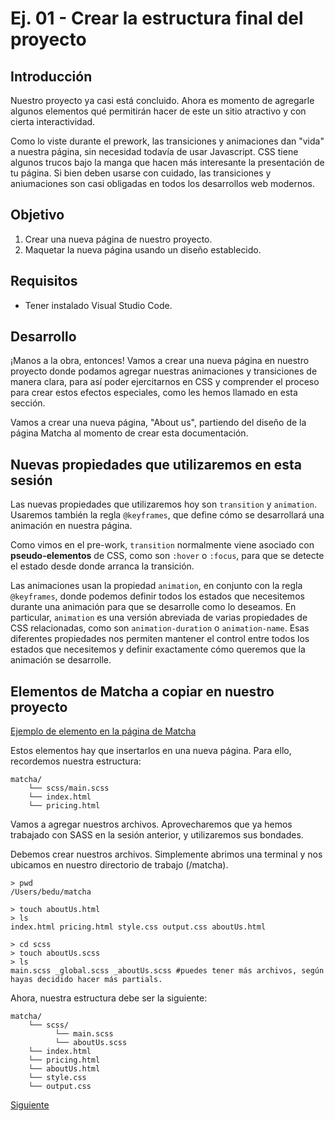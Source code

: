 # Ej. 01 - Crear la estructura final del proyecto
## Introducción
Nuestro proyecto ya casi está concluido. Ahora es momento de agregarle algunos elementos qué permitirán hacer de este un sitio atractivo y con cierta interactividad.

Como lo viste durante el prework, las transiciones y animaciones dan "vida" a nuestra página, sin necesidad todavía de usar Javascript. CSS tiene algunos trucos bajo la manga que hacen más interesante la presentación de tu página. Si bien deben usarse con cuidado, las transiciones y aniumaciones son casi obligadas en todos los desarrollos web modernos.

## Objetivo
1. Crear una nueva página de nuestro proyecto.
2. Maquetar la nueva página usando un diseño establecido.

## Requisitos
- Tener instalado Visual Studio Code.

## Desarrollo

¡Manos a la obra, entonces! Vamos a crear una nueva página en nuestro proyecto donde podamos agregar nuestras animaciones y transiciones de manera clara, para así poder ejercitarnos en CSS y comprender el proceso para crear estos efectos especiales, como les hemos llamado en esta sección.

Vamos a crear una nueva página, "About us", partiendo del diseño de la página Matcha al momento de crear esta documentación.

## Nuevas propiedades que utilizaremos en esta sesión

Las nuevas propiedades que utilizaremos hoy son `transition` y `animation`. Usaremos también la regla `@keyframes`, que define cómo se desarrollará una animación en nuestra página.

Como vimos en el pre-work, `transition` normalmente viene asociado con **pseudo-elementos** de CSS, como son `:hover` o `:focus`, para que se detecte el estado desde donde arranca la transición.

Las animaciones usan la propiedad `animation`, en conjunto con la regla `@keyframes`, donde podemos definir todos los estados que necesitemos durante una animación para que se desarrolle como lo deseamos. En particular, `animation` es una versión abreviada de varias propiedades de CSS relacionadas, como son `animation-duration` o `animation-name`. Esas diferentes propiedades nos permiten mantener el control entre todos los estados que necesitemos y definir exactamente cómo queremos que la animación se desarrolle.

## Elementos de Matcha a copiar en nuestro proyecto

[Ejemplo de elemento en la página de Matcha](../assets/topFeaturesMatcha.png)

Estos elementos hay que insertarlos en una nueva página. Para ello, recordemos nuestra estructura:


```text
matcha/
    └── scss/main.scss
    └── index.html
    └── pricing.html
```

Vamos a agregar nuestros archivos. Aprovecharemos que ya hemos trabajado con SASS en la sesión anterior, y utilizaremos sus bondades.

Debemos crear nuestros archivos. Simplemente abrimos una terminal y nos ubicamos en nuestro directorio de trabajo (/matcha).


```text
> pwd
/Users/bedu/matcha

> touch aboutUs.html
> ls
index.html pricing.html style.css output.css aboutUs.html

> cd scss
> touch aboutUs.scss
> ls
main.scss _global.scss _aboutUs.scss #puedes tener más archivos, según hayas decidido hacer más partials.
```

Ahora, nuestra estructura debe ser la siguiente:

```text
matcha/
    └── scss/
          └── main.scss
          └── aboutUs.scss
    └── index.html
    └── pricing.html
    └── aboutUs.html
    └── style.css
    └── output.css
```

[Siguiente](../reto-01/README.md)
